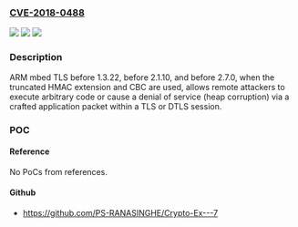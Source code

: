 ### [CVE-2018-0488](https://cve.mitre.org/cgi-bin/cvename.cgi?name=CVE-2018-0488)
![](https://img.shields.io/static/v1?label=Product&message=ARM%20mbed%20TLS%20before%201.3.22%2C%20before%202.1.10%2C%20and%20before%202.7.0&color=blue)
![](https://img.shields.io/static/v1?label=Version&message=n%2Fa&color=blue)
![](https://img.shields.io/static/v1?label=Vulnerability&message=heap%20corruption&color=brighgreen)

### Description

ARM mbed TLS before 1.3.22, before 2.1.10, and before 2.7.0, when the truncated HMAC extension and CBC are used, allows remote attackers to execute arbitrary code or cause a denial of service (heap corruption) via a crafted application packet within a TLS or DTLS session.

### POC

#### Reference
No PoCs from references.

#### Github
- https://github.com/PS-RANASINGHE/Crypto-Ex---7

